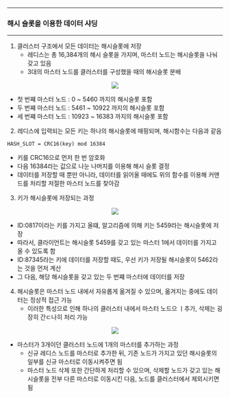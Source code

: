 -----
### 해시 슬롯을 이용한 데이터 샤딩
-----
1. 클러스터 구조에서 모든 데이터는 해시슬롯에 저장
   - 레디스는 총 16,384개의 해시 슬롯을 가지며, 마스터 노드는 해시슬롯을 나눠 갖고 있음
   - 3대의 마스터 노드를 클러스터를 구성했을 때의 해시슬롯 분배
<div align="center">
<img src="https://github.com/user-attachments/assets/b996c15a-1130-4494-92f0-8ace86219b80">
</div>

   - 첫 번쨰 마스터 노드 : 0 ~ 5460 까지의 해시슬롯 포함
   - 두 번쨰 마스터 노드 : 5461 ~ 10922 까지의 해시슬롯 포함
   - 세 번쨰 마스터 노드 : 10923 ~ 16383 까지의 해시슬롯 포함

2. 레디스에 입력되는 모든 키는 하나의 해시슬롯에 매핑되며, 해시함수는 다음과 같음
```
HASH_SLOT = CRC16(key) mod 16384
```
   - 키를 CRC16으로 먼저 한 번 암호화
   - 다음 16384라는 값으로 나눈 나머지를 이용해 해시 슬롯 결정
   - 데이터를 저장할 때 뿐만 아니라, 데이터를 읽어올 때에도 위의 함수를 이용해 커맨드를 처리할 저절한 마스터 노드를 찾아감

3. 키가 해시슬롯에 저장되는 과정
<div align="center">
<img src="https://github.com/user-attachments/assets/e647878d-c6a8-4f73-85aa-ea7e94167141">
</div>

   - ID:0817이라는 키를 가지고 올떄, 알고리즘에 의해 키는 5459라는 해시슬롯에 저장
   - 따라서, 클라이언트는 해시슬롯 5459를 갖고 있는 마스터 1에서 데이터를 가지고 올 수 있도록 함
   - ID:87345라는 키에 데이터를 저장할 때도, 우선 키가 저장될 해시슬롯이 5462라는 것을 먼저 계산
   - 그 다음, 해당 해시슬롯을 갖고 있는 두 번쨰 마스터에 데이터를 저장

4. 해시슬롯은 마스터 노드 내에서 자유롭게 옮겨질 수 있으며, 옮겨지는 중에도 데이터는 정상적 접근 가능
   - 이러한 특성으로 인해 하나의 클러스터 내에서 마스터 노드으 ㅣ추가, 삭제는 굉장히 간ㄷ나히 처리 가능
<div align="center">
<img src="https://github.com/user-attachments/assets/b986d6f1-f308-4df3-abc4-098f6bcc7491">
</div>

   - 마스터가 3개이던 클러스터 노드에 1개의 마스터를 추가하는 과정
     + 신규 레디스 노드를 마스터로 추가한 뒤, 기존 노드가 가지고 있던 해시슬롯의 일부를 신규 마스터로 이동시켜주면 됨
     + 마스터 노드 삭제 또한 간단하게 처리할 수 있으며, 삭제할 노드가 갖고 있는 해시슬롯을 전부 다른 마스터로 이동시킨 다음, 노드를 클러스터에서 제외시키면 됨
  
